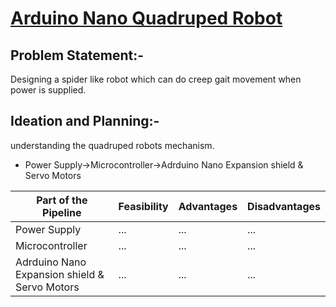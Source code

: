 # [Arduino Nano Quadruped Robot](https://www.instructables.com/Arduino-Nano-Quadruped-Robot/)
## Problem Statement:-
Designing a spider like robot which can do creep gait movement when power is supplied.
## Ideation and Planning:-
understanding the quadruped robots mechanism.
- Power Supply->Microcontroller->Adrduino Nano Expansion shield & Servo Motors 

| Part of the Pipeline | Feasibility | Advantages | Disadvantages |
| --- | --- | --- | --- |
| Power Supply | ... | ... | ... |
| Microcontroller | ... | ... | ... |
| Adrduino Nano Expansion shield & Servo Motors | ... | ... | ... |
